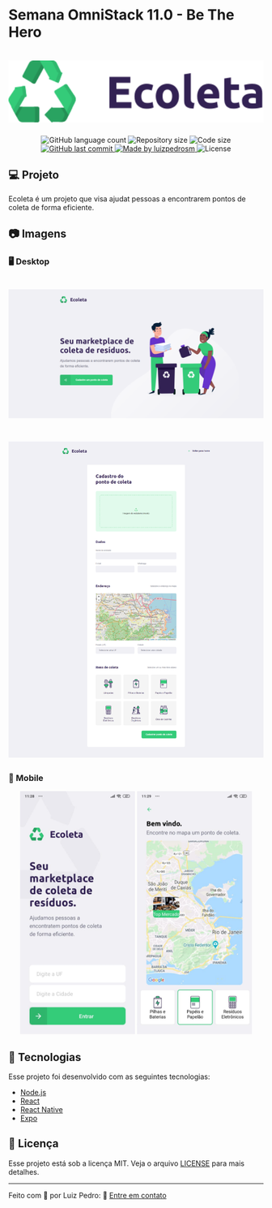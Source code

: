 # Semana OmniStack 11.0 - Be The Hero

<h1 align="center">
    <img src=".github/logo.svg" width="600">
</h1>

<p align="center">
  <img alt="GitHub language count" src="https://img.shields.io/github/languages/count/luizpedrosm/omnistack-11?color=%2304D361">

  <img alt="Repository size" src="https://img.shields.io/github/repo-size/luizpedrosm/ecoleta">
  <img alt="Code size" src="https://img.shields.io/github/languages/code-size/luizpedrosm/ecoleta">
  
  <a href="https://github.com/luizpedrosm/ecoleta/commits/master">
    <img alt="GitHub last commit" src="https://img.shields.io/github/last-commit/luizpedrosm/ecoleta">
  </a>
	
  <a href="https://www.linkedin.com/in/luizpedrosm/">  
    <img alt="Made by luizpedrosm" src="https://img.shields.io/badge/made%20by-luizpedrosm-blue">
  </a>

  <img alt="License" src="https://img.shields.io/badge/license-MIT-brightgreen">
</p>

## 💻 Projeto

Ecoleta é um projeto que visa ajudat pessoas a encontrarem pontos de coleta de forma eficiente.

## 📷 Imagens

### 🖥️ Desktop

<h1 align="center">
    <img alt="Home" title="Home" src=".github/images/web/home.png" width="600px" />
</h1>

<h1 align="center">
    <img alt="Create Point" title="Create Point" src=".github/images/web/create-point.png" width="600px" />
</h1>

### 📱 Mobile

<p align="center">
    <img alt="Home" title="Home" src=".github/images/mobile/home.jpg" width="45%" />
    <img alt="Points" title="Points" src=".github/images/mobile/points.jpg" width="45%" />
</p>

## 🚀 Tecnologias

Esse projeto foi desenvolvido com as seguintes tecnologias:

- [Node.js](https://nodejs.org/en/)
- [React](https://reactjs.org)
- [React Native](https://facebook.github.io/react-native/)
- [Expo](https://expo.io/)

## 📝 Licença

Esse projeto está sob a licença MIT. Veja o arquivo [LICENSE](LICENSE.md) para mais detalhes.

---

Feito com 💜 por Luiz Pedro: 👋 [Entre em contato](https://www.linkedin.com/in/luizpedrosm/)
